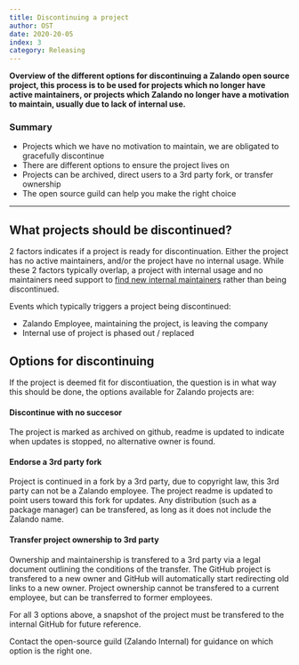```yaml
---
title: Discontinuing a project
author: OST
date: 2020-20-05
index: 3
category: Releasing
---
```


**Overview of the different options for discontinuing a Zalando open source project, this process is to
be used for projects which no longer have active maintainers, or projects which Zalando no longer have a motivation
to maintain, usually due to lack of internal use.**


### Summary

- Projects which we have no motivation to maintain, we are obligated to gracefully discontinue
- There are different options to ensure the project lives on
- Projects can be archived, direct users to a 3rd party fork, or transfer ownership
- The open source guild can help you make the right choice

---

## What projects should be discontinued?

2 factors indicates if a project is ready for discontinuation. Either the project has no active maintainers, 
and/or the project have no internal usage. While these 2 factors typically overlap, a project with internal
usage and no maintainers need support to [find new internal maintainers]() rather than being discontinued.

Events which typically triggers a project being discontinued:

- Zalando Employee, maintaining the project, is leaving the company
- Internal use of project is phased out / replaced


## Options for discontinuing

If the project is deemed fit for discontiuation, the question is in what way this should be done, the options available for 
Zalando projects are:

#### Discontinue with no succesor
The project is marked as archived on github, readme is updated to indicate when updates is stopped,
no alternative owner is found.

#### Endorse a 3rd party fork
Project is continued in a fork by a 3rd party, due to copyright law, this 3rd party can not be
a Zalando employee. The project readme is updated to point users toward this fork for updates.
Any distribution (such as a package manager) can be transfered, as long as it does not include the 
Zalando name. 

#### Transfer project ownership to 3rd party
Ownership and maintainership is transfered to a 3rd party via a legal document outlining the
conditions of the transfer. The GitHub project is transfered to a new owner and GitHub will
automatically start redirecting old links to a new owner.
Project ownership cannot be transfered to a current employee, but can be transferred to former
employees.

For all 3 options above, a snapshot of the project must be transfered to the internal GitHub
for future reference. 

Contact the open-source guild (Zalando Internal) for guidance on which option is the right one.

